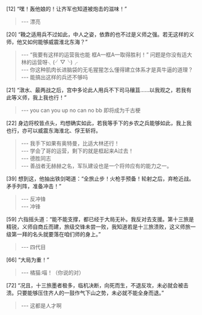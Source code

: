 
[12] “嘿！轰他娘的！让齐军也知道被炮击的滋味！”
>--- 漂亮<br>

[20] “鞔之适用兵不过如此，中人之姿，依靠的也不过是义师之强。若无这样的义师，他又如何能够威震淮北东海？”
>--- “我要有这样的运营我也能 框A—框A—取得胜利！”
问题是你没有适大林的运营呀╮(╯▽╰)╭<br>
>--- 你这种肌肉长进脑袋的无毛猩猩怎么懂得建立体系才是真牛逼的道理？<br>
>--- 能搞出这样的兵还不够吗<br>

[21] “潡水、最两战之后，宫中多论此人用兵不下司马穰苴……以我观之，若我有此等义师，我上我也行！”
>--- you can you up
no can no bb
即将成为千古梗<br>

[22] 身边将校皆点头，均想确实如此，若我等手下的乡农之兵能够如此，我上我也行，亦可以威震东海淮北、俘王斩将。
>--- 我手下如果有奥特曼，比适大林还行！<br>
>--- 学会了哥的运营，剩下的就是框起来A过去！<br>
>--- 德胜同志<br>
>--- 善战者无赫赫之名，军队建设也是一个将帅应有的能力之一。<br>

[39] 想到这，他抽出铁剑喝道：“全旅止步！火枪手预备！轮射之后，弃枪近战。矛手列阵，准备冲击！”
>--- 反冲锋<br>
>--- 冲锋<br>

[59] 六指摇头道：“能不能支撑，都已经于大局无补。我反对去支援。第十三旅是精锐，义师自商丘而建，旅级交锋未尝一败，我知道若是十三旅溃败，这义师旅一级第一拜的名头就要落在咱们师的身上。”
>--- 四代目<br>

[66] “大局为重！”
>--- 橘猫:喵！（你说的对）<br>

[72] “况且，十三旅墨者极多，临机决断，向死而生，不退反攻，未必就会被击溃。只要能够压住齐人的一鼓作气下山之势，未必就不能全身而退。”
>--- 这都是人才啊<br>
